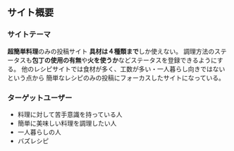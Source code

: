 
## サイト概要
### サイトテーマ  
**超簡単料理**のみの投稿サイト
**具材は４種類まで**しか使えない。
調理方法のステータスも**包丁の使用の有無**や**火を使うか**などステータスを登録できるようにする。
他のレシピサイトでは食材が多く、工数が多い・一人暮らし向きではないという点から
簡単なレシピのみの投稿にフォーカスしたサイトになっている。

### ターゲットユーザー
* 料理に対して苦手意識を持っている人
* 簡単に美味しい料理を調理したい人
* 一人暮らしの人
* バズレシピ




